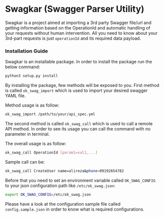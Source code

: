 # Swagkar (Swagger Parser Utility)

Swagkar is a project aimed at importing a 3rd party Swagger file/url and getting information based on the OperationId and automatic handling of your requests without human intervention. All you need to know about your 3rd-part requests is just `operationId` and its required data payload.

### Installation Guide

Swagkar is an installable package. In order to install the package run the below command:

```bash
python3 setup.py install
```

By installing the package, few methods will be exposed to you. First method is called
`ok_swag_import` which is used to import your desired swagger YAML file.

Method usage is as follow:

```bash
ok_swag_import /path/to/your/api_spec.yml
```

The second method is called `ok_swag_call` which is used to call a remote API method.
In order to see its usage you can call the command with no parameter in terminal.

The overall usage is as follow:

```bash
ok_swag_call OperationId [param1=val1,...]
```

Sample call can be:

```bash
ok_swag_call CreateUser name=alireza&phone=09192654782
```

Before that you need to set an environment variable called `OK_SWAG_CONFIG` to your json configuration 
path like `/etc/ok_swag.json`:

```bash
export OK_SWAG_CONFIG=/etc/ok_swag.json
```

Please have a look at the configuration sample file called `config.sample.json` in order to know what is required configurations.